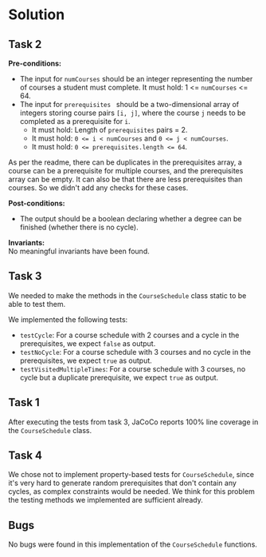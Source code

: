 # Solution

## Task 2

<b>Pre-conditions: </b><br>
- The input for `numCourses` should be an integer representing the number of courses a student must complete.
  It must hold: 1 <= `numCourses` <= 64.
- The input for `prerequisites ` should be a two-dimensional array of integers storing course pairs `[i, j]`,
where the course `j` needs to be completed as a prerequisite for `i`.
  - It must hold: Length of `prerequisites` pairs = 2.
  - It must hold: `0 <= i < numCourses` and `0 <= j < numCourses`.
  - It must hold: `0 <= prerequisites.length <= 64`.

As per the readme, there can be duplicates in the prerequisites array, a course can be a prerequisite for multiple courses, and
the prerequisites array can be empty. It can also be that there are less prerequisites than courses. So we didn't
add any checks for these cases.  


<b>Post-conditions: </b><br>
- The output should be a boolean declaring whether a degree can be finished (whether there is no cycle).

<b>Invariants: </b><br>
No meaningful invariants have been found.


## Task 3

We needed to make the methods in the `CourseSchedule` class static to be able to test them.

We implemented the following tests:

- `testCycle`: For a course schedule with 2 courses and a cycle in the prerequisites, we expect `false` as output.
- `testNoCycle`: For a course schedule with 3 courses and no cycle in the prerequisites, we expect `true` as output.
- `testVisitedMultipleTimes`: For a course schedule with 3 courses, no cycle but a duplicate prerequisite, we expect `true` as output.

## Task 1

After executing the tests from task 3, JaCoCo reports 100% line coverage in the `CourseSchedule` class.

## Task 4

We chose not to implement property-based tests for `CourseSchedule`, since it's very hard to generate random
prerequisites that don't contain any cycles, as complex constraints would be needed. We think for this problem
the testing methods we implemented are sufficient already.

## Bugs

No bugs were found in this implementation of the `CourseSchedule` functions.
